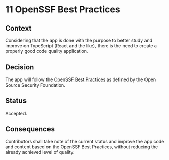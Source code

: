 <!--
© 2022-2023 Marco Bresciani

Copying and distribution of this file, with or without modification, are
permitted in any medium without royalty provided the copyright notice
and this notice are preserved.
This file is offered as-is, without any warranty.

SPDX-FileCopyrightText: 2022-2023 Marco Bresciani

SPDX-License-Identifier: FSFAP
-->
# 11 OpenSSF Best Practices

## Context

Considering that the app is done with the purpose to better study and
improve on TypeScript (React and the like), there is the need to create
a properly good code quality application.

## Decision

The app will follow the
[OpenSSF Best Practices](https://bestpractices.coreinfrastructure.org/en/projects/6084)
as defined by the Open Source Security Foundation.

## Status

Accepted.

## Consequences

Contributors shall take note of the current status and improve the app
code and content based on the OpenSSF Best Practices, without reducing
the already achieved level of quality.
